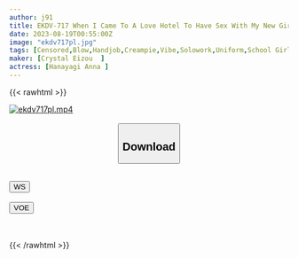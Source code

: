 ```yaml
---
author: j91
title: EKDV-717 When I Came To A Love Hotel To Have Sex With My New Girlfriend For The First Time...I Made Her Cum Over And Over Again With Her Erotic Colossal Tits, And I Cummed Her Over And Over Again Anna Hanayagi
date: 2023-08-19T00:55:00Z
image: "ekdv717pl.jpg"
tags: [Censored,Blow,Handjob,Creampie,Vibe,Solowork,Uniform,School Girls,Cunnilingus,Big Tits,Titty Fuck,Cowgirl,Finger Fuck,Electric Massager,Squirting,Footjob,Busty Fetish,Butt,Shaved,School Uniform,Huge Butt,Kiss,Back ]
maker: [Crystal Eizou  ]
actress: [Hanayagi Anna ]
---
```



{{< rawhtml >}}

<div class="video" data-videoid="f9vxpypythio">
    <a href="javascript:;">
        <img src="https://my.j91.asia/posts/ekdv717pl/ekdv717pl.jpg" width="WIDTH" height="HEIGHT" alt="ekdv717pl.mp4" loading="lazy">
    </a>
</div>

<script type="text/javascript" src="https://j91.asia/asset/on-demand-ws.js"></script>

<br>
  <link rel="stylesheet" href="https://j91.asia/asset/bs5.css">
  
  <center>
  <button class="btn btn-primary" type="button" data-bs-toggle="collapse" data-bs-target=".multi-collapse" aria-expanded="false" aria-controls="multiCollapseExample1 multiCollapseExample2"><h2>Download</h2></button></center>
</p>
<div class="row">
  <div class="col">
    <div class="collapse multi-collapse" id="multiCollapseExample1">
      <div class="card card-body">
	      	      <br>
<div class="buttons">  
<a href="https://wolfstream.tv/f9vxpypythio"><button class="btn-hover color-3"><i class="fa fa-download"></i> WS</button></a></div>
    </div>
  </div>
</div>
  <div class="col">
    <div class="collapse multi-collapse" id="multiCollapseExample2">
      <div class="card card-body">
	      <br>
<div class="buttons">
    <a href="https://voe.sx/cvinsmk1ziii.html"><button class="btn-hover color-9"><i class="fa fa-download"></i> VOE</button></a></div>
<br><br>
      </div>
    </div>
  </div>
</div>

{{< /rawhtml >}}